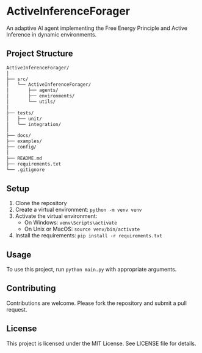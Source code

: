 # ActiveInferenceForager

An adaptive AI agent implementing the Free Energy Principle and Active Inference in dynamic environments.

## Project Structure

```txt
ActiveInferenceForager/
│
├── src/
│   └── ActiveInferenceForager/
│       ├── agents/
│       ├── environments/
│       └── utils/
│
├── tests/
│   ├── unit/
│   └── integration/
│
├── docs/
├── examples/
├── config/
│
├── README.md
├── requirements.txt
└── .gitignore
```

## Setup

1. Clone the repository
2. Create a virtual environment: `python -m venv venv`
3. Activate the virtual environment:
   - On Windows: `venv\Scripts\activate`
   - On Unix or MacOS: `source venv/bin/activate`
4. Install the requirements: `pip install -r requirements.txt`

## Usage

To use this project, run `python main.py` with appropriate arguments.

## Contributing

Contributions are welcome. Please fork the repository and submit a pull request.

## License

This project is licensed under the MIT License. See LICENSE file for details.
